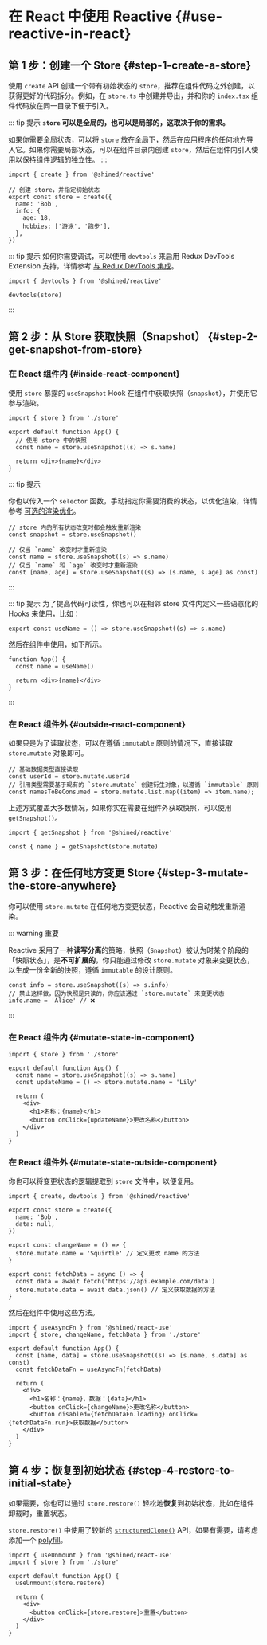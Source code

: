 # 在 React 中使用 Reactive {#use-reactive-in-react}

## 第 1 步：创建一个 Store {#step-1-create-a-store}

使用 `create` API 创建一个带有初始状态的 `store`，推荐在组件代码之外创建，以获得更好的代码拆分。例如，在 `store.ts` 中创建并导出，并和你的 `index.tsx` 组件代码放在同一目录下便于引入。

::: tip 提示
**`store` 可以是全局的，也可以是局部的，这取决于你的需求。**

如果你需要全局状态，可以将 `store` 放在全局下，然后在应用程序的任何地方导入它。如果你需要局部状态，可以在组件目录内创建 `store`，然后在组件内引入使用以保持组件逻辑的独立性。
:::

```tsx title="store.ts"
import { create } from '@shined/reactive'

// 创建 store，并指定初始状态
export const store = create({
  name: 'Bob',
  info: {
    age: 18,
    hobbies: ['游泳', '跑步'],
  },
})
```

::: tip 提示
如何你需要调试，可以使用 `devtools` 来启用 Redux DevTools Extension 支持，详情参考 [与 Redux DevTools 集成](/guide/integrations/redux-devtools)。

```tsx {3}
import { devtools } from '@shined/reactive'

devtools(store)
```

:::

## 第 2 步：从 Store 获取快照（Snapshot） {#step-2-get-snapshot-from-store}

### 在 React 组件内 {#inside-react-component}

使用 `store` 暴露的 `useSnapshot` Hook 在组件中获取快照（`snapshot`），并使用它参与渲染。

```tsx title="app.ts"
import { store } from './store'

export default function App() {
  // 使用 store 中的快照
  const name = store.useSnapshot((s) => s.name)

  return <div>{name}</div>
}
```
::: tip 提示

你也以传入一个 `selector` 函数，手动指定你需要消费的状态，以优化渲染，详情参考 [可选的渲染优化](/guide/introduction#optional-render-optimization)。

```tsx
// store 内的所有状态改变时都会触发重新渲染
const snapshot = store.useSnapshot()

// 仅当 `name` 改变时才重新渲染
const name = store.useSnapshot((s) => s.name)
// 仅当 `name` 和 `age` 改变时才重新渲染
const [name, age] = store.useSnapshot((s) => [s.name, s.age] as const)
```
:::

::: tip 提示
为了提高代码可读性，你也可以在相邻 store 文件内定义一些语意化的 Hooks 来使用，比如：

```tsx title="store.ts"
export const useName = () => store.useSnapshot((s) => s.name)
```

然后在组件中使用，如下所示。

```tsx title="app.ts"
function App() {
  const name = useName()

  return <div>{name}</div>
}
```
:::


### 在 React 组件外 {#outside-react-component}

如果只是为了读取状态，可以在遵循 `immutable` 原则的情况下，直接读取 `store.mutate` 对象即可。

```tsx
// 基础数据类型直接读取
const userId = store.mutate.userId
// 引用类型需要基于现有的 `store.mutate` 创建衍生对象，以遵循 `immutable` 原则
const namesToBeConsumed = store.mutate.list.map((item) => item.name);
```

上述方式覆盖大多数情况，如果你实在需要在组件外获取快照，可以使用 `getSnapshot()`。

```tsx
import { getSnapshot } from '@shined/reactive'

const { name } = getSnapshot(store.mutate)
```

## 第 3 步：在任何地方变更 Store {#step-3-mutate-the-store-anywhere}

你可以使用 `store.mutate` 在任何地方变更状态，Reactive 会自动触发重新渲染。

::: warning 重要

Reactive 采用了一种**读写分离**的策略，快照（`Snapshot`）被认为时某个阶段的「快照状态」，是**不可扩展的**，你只能通过修改 `store.mutate` 对象来变更状态，以生成一份全新的快照，遵循 `immutable` 的设计原则。

```tsx
const info = store.useSnapshot((s) => s.info)
// 禁止这样做，因为快照是只读的，你应该通过 `store.mutate` 来变更状态
info.name = 'Alice' // ❌
```
:::

### 在 React 组件内 {#mutate-state-in-component}

```tsx 
import { store } from './store'

export default function App() {
  const name = store.useSnapshot((s) => s.name)
  const updateName = () => store.mutate.name = 'Lily'

  return (
    <div>
      <h1>名称：{name}</h1>
      <button onClick={updateName}>更改名称</button>
    </div>
  )
}

```

### 在 React 组件外 {#mutate-state-outside-component}

你也可以将变更状态的逻辑提取到 `store` 文件中，以便复用。

```tsx title="store.ts"
import { create, devtools } from '@shined/reactive'

export const store = create({
  name: 'Bob',
  data: null,
})

export const changeName = () => {
  store.mutate.name = 'Squirtle' // 定义更改 name 的方法
}

export const fetchData = async () => {
  const data = await fetch('https://api.example.com/data')
  store.mutate.data = await data.json() // 定义获取数据的方法
}
```

然后在组件中使用这些方法。

```tsx title="app.ts"
import { useAsyncFn } from '@shined/react-use'
import { store, changeName, fetchData } from './store'

export default function App() {
  const [name, data] = store.useSnapshot((s) => [s.name, s.data] as const)
  const fetchDataFn = useAsyncFn(fetchData)

  return (
    <div>
      <h1>名称：{name}，数据：{data}</h1>
      <button onClick={changeName}>更改名称</button>
      <button disabled={fetchDataFn.loading} onClick={fetchDataFn.run}>获取数据</button>
    </div>
  )
}
```

## 第 4 步：恢复到初始状态 {#step-4-restore-to-initial-state}

如果需要，你也可以通过 `store.restore()` 轻松地**恢复**到初始状态，比如在组件卸载时，重置状态。

`store.restore()` 中使用了较新的 [`structuredClone()`](https://developer.mozilla.org/en-US/docs/Web/API/structuredClone) API，如果有需要，请考虑添加一个 [polyfill](https://github.com/ungap/structured-clone)。

```tsx
import { useUnmount } from '@shined/react-use'
import { store } from './store'

export default function App() {
  useUnmount(store.restore)

  return (
    <div>
      <button onClick={store.restore}>重置</button>
    </div>
  )
}
```

